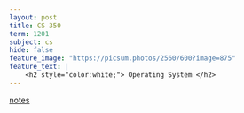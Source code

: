 ```yaml
---
layout: post
title: CS 350
term: 1201
subject: cs
hide: false
feature_image: "https://picsum.photos/2560/600?image=875"
feature_text: |
    <h2 style="color:white;"> Operating System </h2>
---
```


[notes](/pdfs/1201/cs350.pdf)
